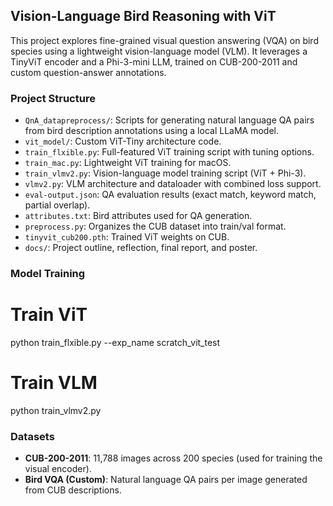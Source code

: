 ## Vision-Language Bird Reasoning with ViT 

This project explores fine-grained visual question answering (VQA) on bird species using a lightweight vision-language model (VLM). It leverages a TinyViT encoder and a Phi-3-mini LLM, trained on CUB-200-2011 and custom question-answer annotations.

### Project Structure
- `QnA_datapreprocess/`: Scripts for generating natural language QA pairs from bird description annotations using a local LLaMA model.
- `vit_model/`: Custom ViT-Tiny architecture code.
- `train_flxible.py`: Full-featured ViT training script with tuning options.
- `train_mac.py`: Lightweight ViT training for macOS.
- `train_vlmv2.py`: Vision-language model training script (ViT + Phi-3).
- `vlmv2.py`: VLM architecture and dataloader with combined loss support.
- `eval-output.json`: QA evaluation results (exact match, keyword match, partial overlap).
- `attributes.txt`: Bird attributes used for QA generation.
- `preprocess.py`: Organizes the CUB dataset into train/val format.
- `tinyvit_cub200.pth`: Trained ViT weights on CUB.
- `docs/`: Project outline, reflection, final report, and poster.



### Model Training
# Train ViT
python train_flxible.py --exp_name scratch_vit_test

# Train VLM
python train_vlmv2.py

### Datasets
- **CUB-200-2011**: 11,788 images across 200 species (used for training the visual encoder).
- **Bird VQA (Custom)**: Natural language QA pairs per image generated from CUB descriptions.
